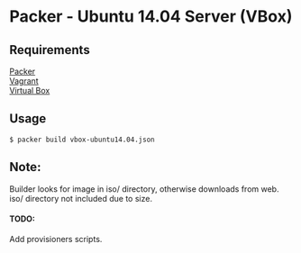 # Packer - Ubuntu 14.04 Server (VBox)  

## Requirements  
[Packer](https://packer.io)  
[Vagrant](https://vagrantup.com)  
[Virtual Box](https://virtualbox.org)  

## Usage  
`$ packer build vbox-ubuntu14.04.json`  

## Note:  
Builder looks for image in iso/ directory, otherwise downloads from web.  
iso/ directory not included due to size.  

#### TODO:  
Add provisioners scripts.  
